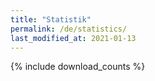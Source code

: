 ```yaml
---
title: "Statistik"
permalink: /de/statistics/
last_modified_at: 2021-01-13
---
```

{% include download_counts %}
